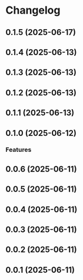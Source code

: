 # Changelog

## 0.1.5 (2025-06-17)

## 0.1.4 (2025-06-13)

## 0.1.3 (2025-06-13)

## 0.1.2 (2025-06-13)

## 0.1.1 (2025-06-13)

## 0.1.0 (2025-06-12)

### Features

## 0.0.6 (2025-06-11)

## 0.0.5 (2025-06-11)

## 0.0.4 (2025-06-11)

## 0.0.3 (2025-06-11)

## 0.0.2 (2025-06-11)

## 0.0.1 (2025-06-11)
